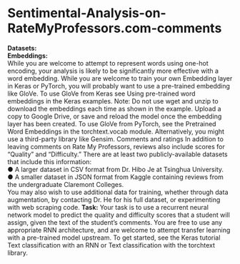 # Sentimental-Analysis-on-RateMyProfessors.com-comments

**Datasets:** <br>
**Embeddings:** <br>
While you are welcome to attempt to represent words using one-hot encoding, your analysis is likely to be significantly more effective with a word embedding. While you are welcome to train your own Embedding layer in Keras or PyTorch, you will probably want to use a pre-trained embedding like GloVe.
To use GloVe from Keras see Using pre-trained word embeddings in the Keras examples.
Note: Do not use wget and unzip to download the embeddings each time as shown in the example. Upload a copy to Google Drive, or save and reload the model once the embedding layer has been created.
To use GloVe from PyTorch, see the Pretrained Word Embeddings in the torchtext.vocab module.
Alternatively, you might use a third-party library like Gensim.
Comments and ratings
In addition to leaving comments on Rate My Professors, reviews also include scores for “Quality” and “Difficulty.” There are at least two publicly-available datasets that include this information:<br>
●	A larger dataset in CSV format from Dr. Hibo Je at Tsinghua University.<br>
●	A smaller dataset in JSON format from Kaggle containing reviews from the undergraduate Claremont Colleges.<br>
You may also wish to use additional data for training, whether through data augmentation, by contacting Dr. He for his full dataset, or experimenting with web scraping code.
**Task:**
Your task is to use a recurrent neural network model to predict the quality and difficulty scores that a student will assign, given the text of the student’s comments.
You are free to use any appropriate RNN architecture, and are welcome to attempt transfer learning with a pre-trained model upstream. To get started, see the Keras tutorial Text classification with an RNN or Text classification with the torchtext library.

